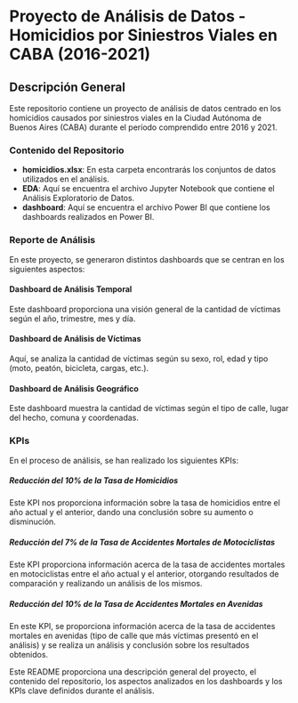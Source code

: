 # Proyecto de Análisis de Datos - Homicidios por Siniestros Viales en CABA (2016-2021)

## Descripción General

Este repositorio contiene un proyecto de análisis de datos centrado en los homicidios causados por siniestros viales en la Ciudad Autónoma de Buenos Aires (CABA) durante el período comprendido entre 2016 y 2021.

### Contenido del Repositorio

- **homicidios.xlsx**: En esta carpeta encontrarás los conjuntos de datos utilizados en el análisis.
- **EDA**: Aquí se encuentra el archivo Jupyter Notebook que contiene el Análisis Exploratorio de Datos.
- **dashboard**: Aquí se encuentra el archivo Power BI que contiene los dashboards realizados en Power BI.

### Reporte de Análisis

En este proyecto, se generaron distintos dashboards que se centran en los siguientes aspectos:

#### Dashboard de Análisis Temporal

Este dashboard proporciona una visión general de la cantidad de víctimas según el año, trimestre, mes y día.

#### Dashboard de Análisis de Víctimas

Aquí, se analiza la cantidad de víctimas según su sexo, rol, edad y tipo (moto, peatón, bicicleta, cargas, etc.).

#### Dashboard de Análisis Geográfico

Este dashboard muestra la cantidad de víctimas según el tipo de calle, lugar del hecho, comuna y coordenadas.

### KPIs

En el proceso de análisis, se han realizado los siguientes KPIs:

##### Reducción del 10% de la Tasa de Homicidios

Este KPI nos proporciona información sobre la tasa de homicidios entre el año actual y el anterior, dando una conclusión sobre su aumento o disminución.

##### Reducción del 7% de la Tasa de Accidentes Mortales de Motociclistas

Este KPI proporciona información acerca de la tasa de accidentes mortales en motociclistas entre el año actual y el anterior, otorgando resultados de comparación y realizando un análisis de los mismos.

##### Reducción del 10% de la Tasa de Accidentes Mortales en Avenidas

En este KPI, se proporciona información acerca de la tasa de accidentes mortales en avenidas (tipo de calle que más víctimas presentó en el análisis) y se realiza un análisis y conclusión sobre los resultados obtenidos.

Este README proporciona una descripción general del proyecto, el contenido del repositorio, los aspectos analizados en los dashboards y los KPIs clave definidos durante el análisis.


